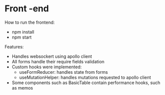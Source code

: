 # Front -end

How to run the frontend:

* npm install
* npm start

Features:

* Handles websockert using apollo client
* All forms  handle their require fields validation
* Custom hooks were implemented:
  * useFormReducer: handles state from forms
  * useMutationHelper: handles mutations requested to apollo client
* Some components such as BasicTable contain performance hooks, such as memos